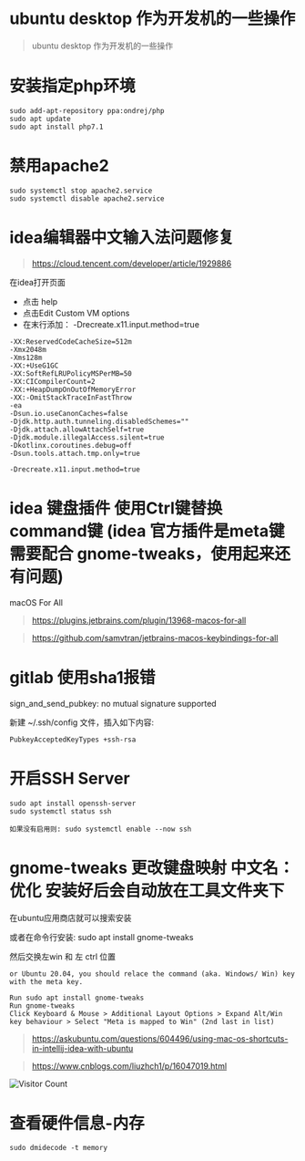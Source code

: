 # ubuntu desktop 作为开发机的一些操作
> ubuntu desktop 作为开发机的一些操作

# 安装指定php环境

```
sudo add-apt-repository ppa:ondrej/php
sudo apt update
sudo apt install php7.1
```

# 禁用apache2

```
sudo systemctl stop apache2.service
sudo systemctl disable apache2.service
```

# idea编辑器中文输入法问题修复

> https://cloud.tencent.com/developer/article/1929886

在idea打开页面

- 点击 help
- 点击Edit Custom VM options
- 在末行添加： -Drecreate.x11.input.method=true

```
-XX:ReservedCodeCacheSize=512m
-Xmx2048m
-Xms128m
-XX:+UseG1GC
-XX:SoftRefLRUPolicyMSPerMB=50
-XX:CICompilerCount=2
-XX:+HeapDumpOnOutOfMemoryError
-XX:-OmitStackTraceInFastThrow
-ea
-Dsun.io.useCanonCaches=false
-Djdk.http.auth.tunneling.disabledSchemes=""
-Djdk.attach.allowAttachSelf=true
-Djdk.module.illegalAccess.silent=true
-Dkotlinx.coroutines.debug=off
-Dsun.tools.attach.tmp.only=true

-Drecreate.x11.input.method=true
```

# idea 键盘插件 使用Ctrl键替换command键 (idea 官方插件是meta键 需要配合 gnome-tweaks，使用起来还有问题)

macOS For All

> https://plugins.jetbrains.com/plugin/13968-macos-for-all

> https://github.com/samvtran/jetbrains-macos-keybindings-for-all

# gitlab 使用sha1报错

sign_and_send_pubkey: no mutual signature supported

新建 ~/.ssh/config 文件，插入如下内容:

```
PubkeyAcceptedKeyTypes +ssh-rsa
```

# 开启SSH Server

```
sudo apt install openssh-server
sudo systemctl status ssh

如果没有启用则: sudo systemctl enable --now ssh

```

# gnome-tweaks 更改键盘映射 中文名：优化 安装好后会自动放在工具文件夹下

在ubuntu应用商店就可以搜索安装

或者在命令行安装: sudo apt install gnome-tweaks

然后交换左win 和 左 ctrl 位置

```
or Ubuntu 20.04, you should relace the command (aka. Windows/ Win) key with the meta key.

Run sudo apt install gnome-tweaks
Run gnome-tweaks
Click Keyboard & Mouse > Additional Layout Options > Expand Alt/Win key behaviour > Select "Meta is mapped to Win" (2nd last in list)
```

> https://askubuntu.com/questions/604496/using-mac-os-shortcuts-in-intellij-idea-with-ubuntu

> https://www.cnblogs.com/liuzhch1/p/16047019.html

![Visitor Count](https://profile-counter.glitch.me/brotherbigbao/count.svg)

# 查看硬件信息-内存

```
sudo dmidecode -t memory
```
